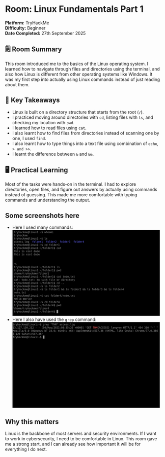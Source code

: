 # Room: Linux Fundamentals Part 1  
**Platform:** TryHackMe  
**Difficulty:** Beginner  
**Date Completed:** 27th September 2025  

## 🗒️ Room Summary
This room introduced me to the basics of the Linux operating system. I learned how to navigate through files and directories using the terminal, and also how Linux is different from other operating systems like Windows. It was my first step into actually using Linux commands instead of just reading about them.

## 🔑 Key Takeaways
- Linux is built on a directory structure that starts from the root (`/`).  
- I practiced moving around directories with `cd`, listing files with `ls`, and checking my location with `pwd`.  
- I learned how to read files using `cat`.  
- I also learnt how to find files from directories instead of scanning one by one, I used `find`.
- I also learnt how to type things into a text file using combination of `echo`, `> and >>`.
- I learnt the difference between `&` and `&&`.

## 🖥️ Practical Learning
Most of the tasks were hands-on in the terminal. I had to explore directories, open files, and figure out answers by actually using commands instead of guessing. This made me more comfortable with typing commands and understanding the output.  

## Some screenshots here
- Here I used many commands:
![Linux1](images/l1.png)
- Here I also have used the `grep` command:
![Linux1](images/l12.png)  

## Why this matters
Linux is the backbone of most servers and security environments. If I want to work in cybersecurity, I need to be comfortable in Linux. This room gave me a strong start, and I can already see how important it will be for everything I do next.
